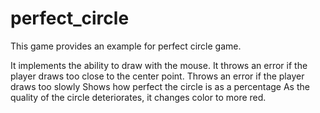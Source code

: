 # perfect_circle

This game provides an example for perfect circle game.

It implements the ability to draw with the mouse. 
It throws an error if the player draws too close to the center point. 
Throws an error if the player draws too slowly
Shows how perfect the circle is as a percentage
As the quality of the circle deteriorates, it changes color to more red.

